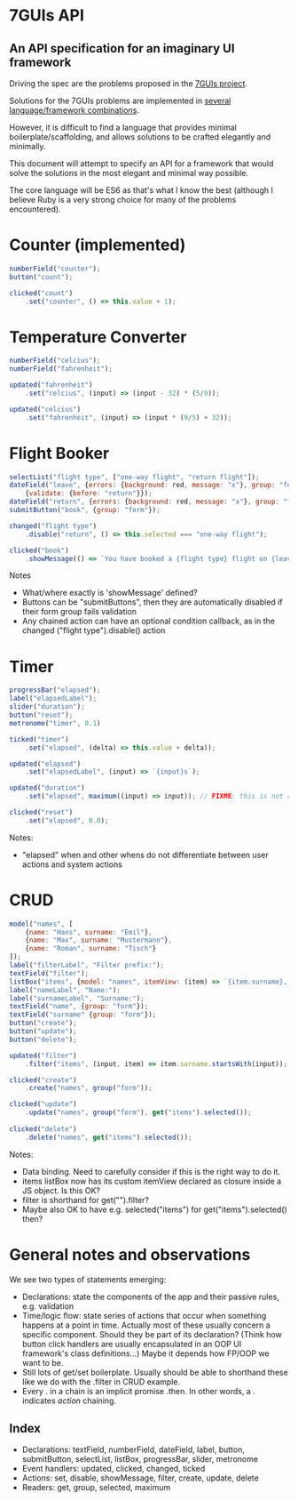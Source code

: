# 7GUIs API

## An API specification for an imaginary UI framework

Driving the spec are the problems proposed in the [7GUIs project](https://github.com/eugenkiss/7guis/wiki).

Solutions for the 7GUIs problems are implemented in [several language/framework combinations](https://github.com/eugenkiss/7guis).

However, it is difficult to find a language that provides minimal boilerplate/scaffolding, and allows solutions to be crafted elegantly and minimally.

This document will attempt to specify an API for a framework that would solve the solutions in the most elegant and minimal way possible.

The core language will be ES6 as that's what I know the best (although I believe Ruby is a very strong choice for many of the problems encountered).

# Counter (implemented)

```javascript
numberField("counter");
button("count");

clicked("count")
	.set("counter", () => this.value + 1);
```

# Temperature Converter

```javascript
numberField("celcius");
numberField("fahrenheit");

updated("fahrenheit")
	.set("celcius", (input) => (input - 32) * (5/9));

updated("celcius")
	.set("fahrenheit", (input) => (input * (9/5) + 32));
```

# Flight Booker

```javascript
selectList("flight type", ["one-way flight", "return flight"]);
dateField("leave", {errors: {background: red, message: "x"}, group: "form"},
	{validate: {before: "return"}});
dateField("return", {errors: {background: red, message: "x"}, group: "form"});
submitButton("book", {group: "form"});

changed("flight type")
	.disable("return", () => this.selected === "one-way flight");

clicked("book")
	.showMessage(() => `You have booked a {flight type} flight on {leave}`); // TODO: if return also show 'and {return}'
```

Notes
* What/where exactly is 'showMessage' defined?
* Buttons can be "submitButtons", then they are automatically disabled if their form group fails validation
* Any chained action can have an optional condition callback, as in the changed ("flight type").disable() action


# Timer

```javascript
progressBar("elapsed");
label("elapsedLabel");
slider("duration");
button("reset");
metronome("timer", 0.1)

ticked("timer")
	.set("elapsed", (delta) => this.value + delta));

updated("elapsed")
	.set("elapsedLabel", (input) => `{input}s`);

updated("duration")
	.set("elapsed", maximum((input) => input)); // FIXME: this is not readable.

clicked("reset")
	.set("elapsed", 0.0);
```

Notes:
* "elapsed" when and other whens do not differentiate between user actions and system actions

# CRUD

```javascript
model("names", [
	{name: "Hans", surname: "Emil"},
	{name: "Max", surname: "Mustermann"},
	{name: "Roman", surname: "Tisch"}
]);
label("filterLabel", "Filter prefix:");
textField("filter");
listBox("items", {model: "names", itemView: (item) => `{item.surname}, {item.name}`});
label("nameLabel", "Name:");
label("surnameLabel", "Surname:");
textField("name", {group: "form"});
textField("surname" {group: "form"});
button("create");
button("update");
button("delete");

updated("filter")
	.filter("items", (input, item) => item.surname.startsWith(input)); // very tricky. How does function pass input from filter with item from items? API strangeness. It's very concise and quite readable, though.

clicked("create")
	.create("names", group("form"));

clicked("update")
	.update("names", group("form"), get("items").selected());
	
clicked("delete")
	.delete("names", get("items").selected());
```

Notes:
* Data binding. Need to carefully consider if this is the right way to do it.
* items listBox now has its custom itemView declared as closure inside a JS object. Is this OK?
* filter is shorthand for get("").filter?
* Maybe also OK to have e.g. selected("items") for get("items").selected() then?

# General notes and observations

We see two types of statements emerging:
* Declarations: state the components of the app and their passive rules, e.g. validation
* Time/logic flow: state series of actions that occur when something happens at a point in time. Actually most of these usually concern a specific component. Should they be part of its declaration? (Think how button click handlers are usually encapsulated in an OOP UI framework's class definitions...) Maybe it depends how FP/OOP we want to be.
* Still lots of get/set boilerplate. Usually should be able to shorthand these like we do with the .filter in CRUD example.
* Every . in a chain is an implicit promise .then. In other words, a . indicates *action* chaining.

## Index

* Declarations: textField, numberField, dateField, label, button, submitButton, selectList, listBox, progressBar, slider, metronome
* Event handlers: updated, clicked, changed, ticked
* Actions: set, disable, showMessage, filter, create, update, delete
* Readers: get, group, selected, maximum
